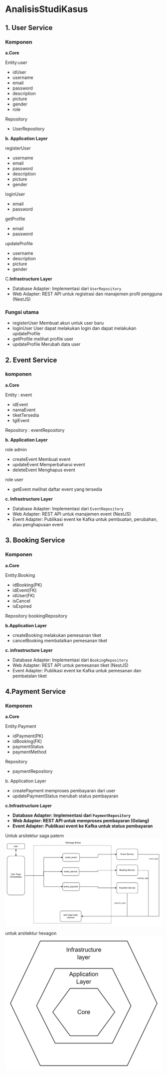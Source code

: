 # AnalisisStudiKasus
## 1. User Service

### **Komponen**

**a.Core**

Entity:user

- idUser
- username
- email
- password
- description
- picture
- gender
- role

Repository

- UserRepository

**b. Application Layer**

registerUser
- username
- email
- password
- description
- picture
- gender

loginUser
- email
- password

getProfile
- email
- password

updateProfile
- username
- description
- picture
- gender

C.**Infrastructure Layer**

- Database Adapter: Implementasi dari `UserRepository`
- Web Adapter: REST API untuk registrasi dan manajemen profil pengguna (NestJS)

### Fungsi utama

- registerUser
Membuat akun untuk user baru
- loginUser
User dapat melakukan login dan dapat melakukan updateProfile
- getProfile
melihat profile user
- updateProfile
Merubah data user

## 2. Event Service

### komponen

**a.Core**

Entity : event

- idEvent
- namaEvent
- tiketTersedia
- tglEvent

Repository : eventRepository

**b. Application Layer**

role admin

- createEvent
Membuat event
- updateEvent
Memperbaharui event
- deleteEvent
Menghapus event

role user

- getEvent
melihat daftar event yang tersedia

**c. Infrastructure Layer**

- Database Adapter: Implementasi dari `EventRepository`
- Web Adapter: REST API untuk manajemen event (NestJS)
- Event Adapter: Publikasi event ke Kafka untuk pembuatan, perubahan, atau penghapusan event

## 3. Booking Service

### Komponen

**a.Core**

Entity:Booking

- idBooking(PK)
- idEvent(FK)
- idUser(FK)
- isCancel
- isExpired

Repository
bookingRepository

**b.Application Layer**

- createBooking
melakukan pemesanan tiket
- cancelBooking 
membatalkan pemesanan tiket

**c. infrastructure Layer**

- Database Adapter: Implementasi dari `BookingRepository`
- Web Adapter: REST API untuk pemesanan tiket (NestJS)
- Event Adapter: Publikasi event ke Kafka untuk pemesanan dan pembatalan tiket

## 4.Payment Service

### Komponen

**a.Core**

Entity:Payment 

- idPayment(PK)
- idBooking(FK)
- paymentStatus
- paymentMethod

Repository

- paymentRepository

b. Application Layer

- createPayment
memproses pembayaran dari user
- updatePaymentStatus
merubah status pembayaran

**c.Infrastructure Layer**

- **Database Adapter: Implementasi dari `PaymentRepository`**
- **Web Adapter: REST API untuk memproses pembayaran (Golang)**
- **Event Adapter: Publikasi event ke Kafka untuk status pembayaran**

Untuk arsitektur saga patern
![Alt text](https://github.com/paqihteguh2324/AnalisisStudiKasus/blob/main/img/saga.png?raw=true "Saga")

untuk arsitektur hexagon
![Alt text](https://github.com/paqihteguh2324/AnalisisStudiKasus/blob/main/img/hex.png?raw=true "hex")
